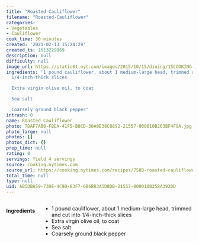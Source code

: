 ```yaml
---
title: "Roasted Cauliflower"
filename: "Roasted-Cauliflower"
categories:
- Vegetables
- Cauliflower
cook_time: 30 minutes
created: '2021-02-13 15:24:29'
created_ts: 1613229869
description: null
difficulty: null
image_url: https://static01.nyt.com/images/2015/10/15/dining/15COOKING-CAULIFLOWER1/15COOKING-CAULIFLOWER-articleLarge.jpg
ingredients: '1 pound cauliflower, about 1 medium-large head, trimmed and cut into
  1/4-inch-thick slices

  Extra virgin olive oil, to coat

  Sea salt

  Coarsely ground black pepper'
intrash: 0
name: Roasted Cauliflower
photo: 7DAF7AB0-FBDA-41F5-B8CD-30A0E36C8892-21557-000010B263BF4F9A.jpg
photo_large: null
photos: []
photos_dict: {}
prep_time: null
rating: 0
servings: Yield 4 servings
source: cooking.nytimes.com
source_url: https://cooking.nytimes.com/recipes/7588-roasted-cauliflower?smid=ck-recipe-iOS-share
total_time: null
type: null
uid: AB5DBA59-73DE-4C9D-83F7-6B6B83A5D8DB-21557-000010B258A392DD
---
```

<div class="large-8 medium-7 columns" id="writeup">	</div><!-- #writeup -->
</div><!-- #row-one -->
<div class="row" id="row-two">	<div class="medium-4 small-5 columns"><h4 id="ingredients">Ingredients</h4><div class="box box-ingredients content"><ul>
<li>1 pound cauliflower, about 1 medium-large head, trimmed and cut into 1/4-inch-thick slices</li>
<li>Extra virgin olive oil, to coat</li>
<li>Sea salt</li>
<li>Coarsely ground black pepper</li>
</ul>
</div>	</div>	<div class="medium-6 small-7 columns">	</div>
